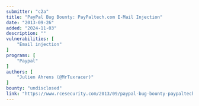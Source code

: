 ```yaml
---
submitter: "c2a"
title: "PayPal Bug Bounty: PayPaltech.com E-Mail Injection"
date: "2013-09-26"
added: "2024-11-03"
description: ""
vulnerabilities: [
    "Email injection"
]
programs: [
    "Paypal"
]
authors: [
    "Julien Ahrens (@MrTuxracer)"
]
bounty: "undisclosed"
link: "https://www.rcesecurity.com/2013/09/paypal-bug-bounty-paypaltech-com-e-mail-injection/"
---
```




